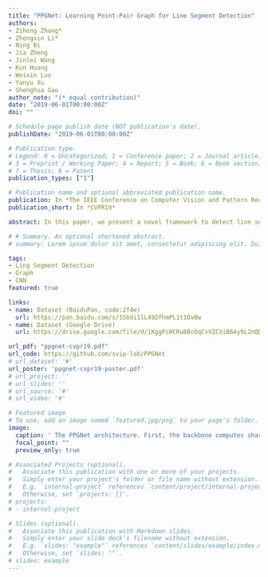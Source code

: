 ```yaml
---
title: "PPGNet: Learning Point-Pair Graph for Line Segment Detection"
authors:
- Ziheng Zhang*
- Zhengxin Li*
- Ning Bi
- Jia Zheng
- Jinlei Wang
- Kun Huang
- Weixin Luo
- Yanyu Xu
- Shenghua Gao
author_note: "(* equal contribution)"
date: "2019-06-01T00:00:00Z"
doi: ""

# Schedule page publish date (NOT publication's date).
publishDate: "2019-06-01T00:00:00Z"

# Publication type.
# Legend: 0 = Uncategorized; 1 = Conference paper; 2 = Journal article;
# 3 = Preprint / Working Paper; 4 = Report; 5 = Book; 6 = Book section;
# 7 = Thesis; 8 = Patent
publication_types: ["1"]

# Publication name and optional abbreviated publication name.
publication: In *The IEEE Conference on Computer Vision and Pattern Recognition (CVPR), 2019*
publication_short: In *CVPR19*

abstract: In this paper, we present a novel framework to detect line segments in man-made environments. Specifically, we propose to describe junctions, line segments and relationships between them with a simple graph, which is more structured and informative than end-point representation used in existing line segment detection methods. In order to extract a line segment graph from an image, we further introduce the PPGNet, a convolutional neural network that directly infers a graph from an image. We evaluate our method on published benchmarks including York Urban and Wireframe datasets. The results demonstrate that our method achieves satisfactory performance and generalizes well on all the benchmarks. The source code of our work is available at https://github.com/svip-lab/PPGNet.

# # Summary. An optional shortened abstract.
# summary: Lorem ipsum dolor sit amet, consectetur adipiscing elit. Duis posuere tellus ac convallis placerat. Proin tincidunt magna sed ex sollicitudin condimentum.

tags:
- Ling Segment Detection
- Graph
- CNN
featured: true

links:
- name: Dataset (BaiduPan, code:2f4e)
  url: https://pan.baidu.com/s/1Sbdi1lL492fhmPL1t1Ov0w
- name: Dataset (Google Drive)
  url: https://drive.google.com/file/d/1KggPcHCRu8BcOqCvVZCXiB64y9L2nQDf/view?usp=sharing

url_pdf: "ppgnet-cvpr19.pdf"
url_code: https://github.com/svip-lab/PPGNet
# url_dataset: '#'
url_poster: 'ppgnet-cvpr19-poster.pdf'
# url_project: ''
# url_slides: ''
# url_source: '#'
# url_video: '#'

# Featured image
# To use, add an image named `featured.jpg/png` to your page's folder. 
image:
  caption: ' The PPGNet architecture. First, the backbone computes shared features of size C × H 4 × W 4 for Junction detection and adjacency matrix inference. Second, the Junction Detection Module output a list of N junctions. Third, each junction pair is formed as two line segment candidates of different directions, over which features are evenly sampled into two feature matrix of size C × L. After that, we apply 1D convolution over each feature matrix, which outputs a feature vector of size C. Fourth, each feature vector is used by the Adjacency Matrix Inference Module to infer the connectivity of the corresponding junction pairs.'
  focal_point: ""
  preview_only: true

# Associated Projects (optional).
#   Associate this publication with one or more of your projects.
#   Simply enter your project's folder or file name without extension.
#   E.g. `internal-project` references `content/project/internal-project/index.md`.
#   Otherwise, set `projects: []`.
# projects:
# - internal-project

# Slides (optional).
#   Associate this publication with Markdown slides.
#   Simply enter your slide deck's filename without extension.
#   E.g. `slides: "example"` references `content/slides/example/index.md`.
#   Otherwise, set `slides: ""`.
# slides: example
---
```


<!-- {{% alert note %}}
Click the *Cite* button above to demo the feature to enable visitors to import publication metadata into their reference management software.
{{% /alert %}}

{{% alert note %}}
Click the *Slides* button above to demo Academic's Markdown slides feature.
{{% /alert %}}

Supplementary notes can be added here, including [code and math](https://sourcethemes.com/academic/docs/writing-markdown-latex/). -->

